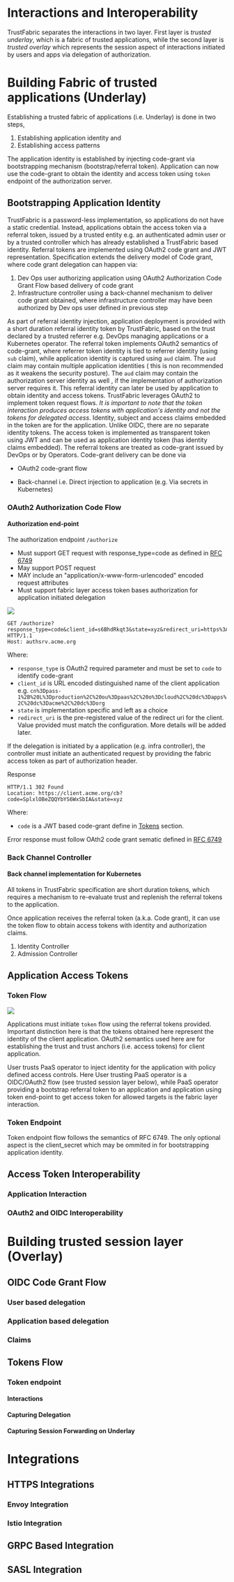 # Interactions and Interoperability
TrustFabric separates the interactions in two layer. First layer is *trusted underlay*, which is a fabric of trusted applications, while the second layer is *trusted overlay* which represents the session aspect of interactions initiated by users and apps via delegation of authorization.

Building Fabric of trusted applications (Underlay)
==================================================
Establishing a trusted fabric of applications (i.e. Underlay) is done in two steps, 
1. Establishing application identity and 
2. Establishing access patterns

The application identity is established by injecting code-grant via bootstrapping mechanism (bootstrap/referral token). Application can now use the code-grant to obtain the identity and access token using `token` endpoint of the authorization server.


Bootstrapping Application Identity
----------------------------------

TrustFabric is a password-less implementation, so applications do not have a static credential. 
Instead, applications obtain the access token via a referral token, issued by a trusted entity 
e.g. an authenticated admin user or by a trusted controller which has already established a 
TrustFabric based identity. Referral tokens are implemented using OAuth2 code grant and JWT 
representation. Specification extends the delivery model of Code grant, where code grant 
delegation can happen via:
1. Dev Ops user authorizing application using OAuth2 Authorization Code Grant Flow based 
delivery of code grant
1. Infrastructure controller using a back-channel mechanism to deliver code grant obtained, where 
infrastructure controller may have been authorized by Dev ops user defined in previous step

As part of referral identity injection, application deployment is provided with
a short duration referral identity token by TrustFabric, based on the trust declared
by a trusted referrer e.g. DevOps managing applications or a Kubernetes operator. The
referral token implements OAuth2 semantics of code-grant, where referrer token identity
is tied to referrer identity (using `sub` claim), while application identity is captured
using `aud` claim. The `aud` claim may contain multiple application identities ( this is 
non recommended as it weakens the security posture). The `aud` claim may contain the authorization
server identity as well , if the implementation of authorization server requires it.
This referral identity can later be used by application to obtain identity and access 
tokens. TrustFabric leverages OAuth2 to implement token request flows. *It is important 
to note that the token interaction produces access tokens with application's identity and 
not the tokens for delegated access*. Identity, subject and access claims embedded in the 
token are for the application. Unlike OIDC, there are no separate identity tokens. The 
access token is implemented as transparent token using JWT and can be used as application 
identity token (has identity claims embedded). The 
referral tokens are treated as code-grant issued by DevOps or by Operators. 
Code-grant delivery can be done via

-   OAuth2 code-grant flow

-   Back-channel i.e. Direct injection to application (e.g. Via secrets in Kubernetes)




### OAuth2 Authorization Code Flow



#### Authorization end-point
The authorization endpoint `/authorize` 
- Must support GET request with response_type=code as defined in [RFC 6749](https://tools.ietf.org/html/rfc6749)
- May support POST request
- MAY include an "application/x-www-form-urlencoded" encoded request attributes
- Must support fabric layer access token bases authorization for application initiated delegation

![](./media/Application-Bootstrap.png)

```http
GET /authorize?response_type=code&client_id=s6BhdRkqt3&state=xyz&redirect_uri=https%3A%2F%2Fclient%2Eacme%org%2Fcb HTTP/1.1
Host: authsrv.acme.org
```
Where:
-   `response_type` is OAuth2 required parameter and must be set to `code` to identify code-grant
-   `client_id` is URL encoded distinguished name of the client application e.g. `cn%3Dpass-1%2B%20L%3Dproduction%2C%20ou%3Dpaas%2C%20o%3Dcloud%2C%20dc%3Dapps%2C%20dc%3Dacme%2C%20dc%3Dorg`
-   `state` is implementation specific and left as a choice
-   `redirect_uri` is the pre-registered value of the redirect uri for the client. Value provided must match the configuration. More details will be added later. 

If the delegation is initiated by a application (e.g. infra controller), the controller must initiate an authenticated request by providing the fabric access token as part of authorization header.

Response
```http
HTTP/1.1 302 Found
Location: https://client.acme.org/cb?code=SplxlOBeZQQYbYS6WxSbIA&state=xyz
```
Where:
- `code` is a JWT based code-grant define in [Tokens](./Tokens.md) section.

Error response must follow OAth2 code grant sematic defined in [RFC 6749](https://tools.ietf.org/html/rfc6749)


### Back Channel Controller

#### Back channel implementation for Kubernetes
All tokens in TrustFabric specification are short duration tokens, which
requires a mechanism to re-evaluate trust and replenish the referral
tokens to the application.

Once application receives the referral token (a.k.a. Code grant), it can
use the token flow to obtain access tokens with identity and
authorization claims.

1. Identity Controller
1. Admission Controller

Application Access Tokens
--------------------------------------
### Token Flow

![](./media/Application-token.png)

Applications must initiate `token` flow using the referral tokens provided. Important distinction here is that the tokens obtained here represent the identity of the client application. OAuth2 semantics used here are for establishing the trust and trust anchors (i.e. access tokens) for client application.

User trusts PaaS operator to inject identity for the application with policy defined access controls. Here User trusting PaaS operator is a OIDC/OAuth2 flow (see trusted session layer below), while PaaS operator providing a bootstrap referral token to an application and application using token end-point to get access token for allowed targets is the fabric layer interaction.

### Token Endpoint
Token endpoint flow follows the semantics of RFC 6749. The only optional aspect is the client_secret which may be ommited in for bootstrapping application identity. 




Access Token Interoperability
-----------------------------
### Application Interaction



### OAuth2 and OIDC Interoperability

Building trusted session layer (Overlay)
========================================

OIDC Code Grant Flow
--------------------

### User based delegation

### Application based delegation

### Claims

Tokens Flow
-----------

### Token endpoint

#### Interactions

#### Capturing Delegation

#### Capturing Session Forwarding on Underlay


Integrations
============

HTTPS Integrations
--------------------

### Envoy Integration

### Istio Integration


GRPC Based Integration
-----------------------

SASL Integration
----------------
